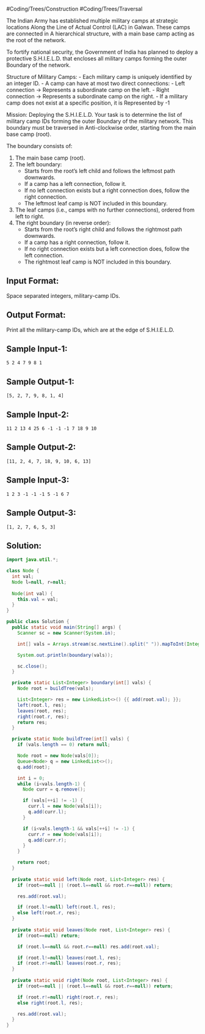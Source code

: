 #Coding/Trees/Construction #Coding/Trees/Traversal 

The Indian Army has established multiple military camps at strategic locations 
Along the Line of Actual Control (LAC) in Galwan. These camps are connected in 
A hierarchical structure, with a main base camp acting as the root of the network.

To fortify national security, the Government of India has planned to deploy 
a protective S.H.I.E.L.D. that encloses all military camps forming the outer 
Boundary of the network.

Structure of Military Camps:
    - Each military camp is uniquely identified by an integer ID.
    - A camp can have at most two direct connections:
        - Left connection → Represents a subordinate camp on the left.
        - Right connection → Represents a subordinate camp on the right.
    - If a military camp does not exist at a specific position, it is 
      Represented by -1
	
Mission: Deploying the S.H.I.E.L.D.
Your task is to determine the list of military camp IDs forming the outer 
Boundary of the military network. This boundary must be traversed in 
Anti-clockwise order, starting from the main base camp (root).

The boundary consists of:
1. The main base camp (root).
2. The left boundary:
    - Starts from the root’s left child and follows the leftmost path downwards.
    - If a camp has a left connection, follow it.
    - If no left connection exists but a right connection does, follow the right connection.
    - The leftmost leaf camp is NOT included in this boundary.
3. The leaf camps (i.e., camps with no further connections), ordered from left to right.
4. The right boundary (in reverse order):
    - Starts from the root’s right child and follows the rightmost path downwards.
    - If a camp has a right connection, follow it.
    - If no right connection exists but a left connection does, follow the left connection.
    - The rightmost leaf camp is NOT included in this boundary.


Input Format:
-------------
Space separated integers, military-camp IDs.

Output Format:
--------------
Print all the military-camp IDs, which are at the edge of S.H.I.E.L.D.


Sample Input-1:
---------------
```
5 2 4 7 9 8 1
```

Sample Output-1:
----------------
```
[5, 2, 7, 9, 8, 1, 4]
```


Sample Input-2:
---------------
```
11 2 13 4 25 6 -1 -1 -1 7 18 9 10
```

Sample Output-2:
----------------
``[11, 2, 4, 7, 18, 9, 10, 6, 13]``


Sample Input-3:
---------------
```
1 2 3 -1 -1 -1 5 -1 6 7
```

Sample Output-3:
----------------
```
[1, 2, 7, 6, 5, 3]
```


## Solution:

```java
import java.util.*;

class Node {
  int val;
  Node l=null, r=null;
  
  Node(int val) {
    this.val = val;
  }
}

public class Solution {
  public static void main(String[] args) {
    Scanner sc = new Scanner(System.in);

    int[] vals = Arrays.stream(sc.nextLine().split(" ")).mapToInt(Integer::parseInt).toArray();

    System.out.println(boundary(vals));

    sc.close();
  }

  private static List<Integer> boundary(int[] vals) {
    Node root = buildTree(vals);

    List<Integer> res = new LinkedList<>() {{ add(root.val); }};
    left(root.l, res);
    leaves(root, res);
    right(root.r, res);
    return res;
  }

  private static Node buildTree(int[] vals) {
    if (vals.length == 0) return null;

    Node root = new Node(vals[0]);
    Queue<Node> q = new LinkedList<>();
    q.add(root);

    int i = 0;
    while (i<vals.length-1) {
      Node curr = q.remove();

      if (vals[++i] != -1) {
        curr.l = new Node(vals[i]);
        q.add(curr.l);
      }

      if (i<vals.length-1 && vals[++i] != -1) {
        curr.r = new Node(vals[i]);
        q.add(curr.r);
      }
    }

    return root;
  }
    
  private static void left(Node root, List<Integer> res) {
    if (root==null || (root.l==null && root.r==null)) return;

    res.add(root.val);

    if (root.l!=null) left(root.l, res);
    else left(root.r, res);
  }
  
  private static void leaves(Node root, List<Integer> res) {
    if (root==null) return;

    if (root.l==null && root.r==null) res.add(root.val);

    if (root.l!=null) leaves(root.l, res);
    if (root.r!=null) leaves(root.r, res);
  }
  
  private static void right(Node root, List<Integer> res) {
    if (root==null || (root.l==null && root.r==null)) return;

    if (root.r!=null) right(root.r, res);
    else right(root.l, res);

    res.add(root.val);
  }
}
```